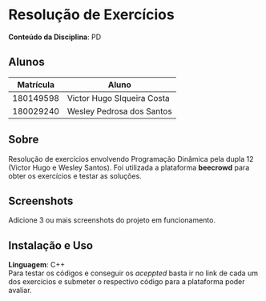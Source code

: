 # Resolução de Exercícios

**Conteúdo da Disciplina**: PD<br>

## Alunos
|Matrícula | Aluno |
| -- | -- |
| 180149598  |  Victor Hugo SIqueira Costa |
| 180029240  |  Wesley Pedrosa dos Santos |

## Sobre 
Resolução de exercícios envolvendo Programação Dinâmica pela dupla 12 (Victor Hugo e Wesley Santos). Foi utilizada a plataforma **beecrowd** para obter os exercícios e testar as soluções.

## Screenshots
Adicione 3 ou mais screenshots do projeto em funcionamento.

## Instalação e Uso
**Linguagem**: C++<br>
Para testar os códigos e conseguir os *aceppted* basta ir no link de cada um dos exercícios e submeter o respectivo código para a plataforma poder avaliar.<br>




